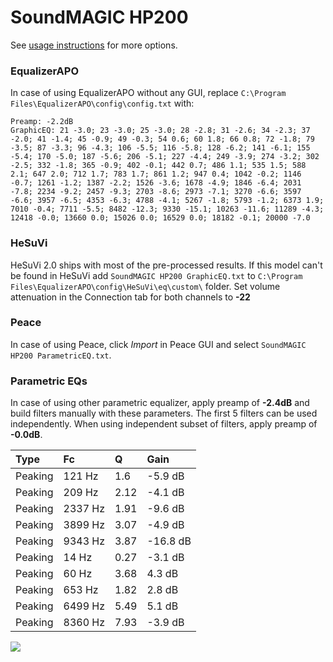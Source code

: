 # SoundMAGIC HP200
See [usage instructions](https://github.com/jaakkopasanen/AutoEq#usage) for more options.

### EqualizerAPO
In case of using EqualizerAPO without any GUI, replace `C:\Program Files\EqualizerAPO\config\config.txt`
with:
```
Preamp: -2.2dB
GraphicEQ: 21 -3.0; 23 -3.0; 25 -3.0; 28 -2.8; 31 -2.6; 34 -2.3; 37 -2.0; 41 -1.4; 45 -0.9; 49 -0.3; 54 0.6; 60 1.8; 66 0.8; 72 -1.8; 79 -3.5; 87 -3.3; 96 -4.3; 106 -5.5; 116 -5.8; 128 -6.2; 141 -6.1; 155 -5.4; 170 -5.0; 187 -5.6; 206 -5.1; 227 -4.4; 249 -3.9; 274 -3.2; 302 -2.5; 332 -1.8; 365 -0.9; 402 -0.1; 442 0.7; 486 1.1; 535 1.5; 588 2.1; 647 2.0; 712 1.7; 783 1.7; 861 1.2; 947 0.4; 1042 -0.2; 1146 -0.7; 1261 -1.2; 1387 -2.2; 1526 -3.6; 1678 -4.9; 1846 -6.4; 2031 -7.8; 2234 -9.2; 2457 -9.3; 2703 -8.6; 2973 -7.1; 3270 -6.6; 3597 -6.6; 3957 -6.5; 4353 -6.3; 4788 -4.1; 5267 -1.8; 5793 -1.2; 6373 1.9; 7010 -0.4; 7711 -5.5; 8482 -12.3; 9330 -15.1; 10263 -11.6; 11289 -4.3; 12418 -0.0; 13660 0.0; 15026 0.0; 16529 0.0; 18182 -0.1; 20000 -7.0
```

### HeSuVi
HeSuVi 2.0 ships with most of the pre-processed results. If this model can't be found in HeSuVi add
`SoundMAGIC HP200 GraphicEQ.txt` to `C:\Program Files\EqualizerAPO\config\HeSuVi\eq\custom\` folder.
Set volume attenuation in the Connection tab for both channels to **-22**

### Peace
In case of using Peace, click *Import* in Peace GUI and select `SoundMAGIC HP200 ParametricEQ.txt`.

### Parametric EQs
In case of using other parametric equalizer, apply preamp of **-2.4dB** and build filters manually
with these parameters. The first 5 filters can be used independently.
When using independent subset of filters, apply preamp of **-0.0dB**.

| Type    | Fc      |    Q | Gain     |
|:--------|:--------|:-----|:---------|
| Peaking | 121 Hz  | 1.6  | -5.9 dB  |
| Peaking | 209 Hz  | 2.12 | -4.1 dB  |
| Peaking | 2337 Hz | 1.91 | -9.6 dB  |
| Peaking | 3899 Hz | 3.07 | -4.9 dB  |
| Peaking | 9343 Hz | 3.87 | -16.8 dB |
| Peaking | 14 Hz   | 0.27 | -3.1 dB  |
| Peaking | 60 Hz   | 3.68 | 4.3 dB   |
| Peaking | 653 Hz  | 1.82 | 2.8 dB   |
| Peaking | 6499 Hz | 5.49 | 5.1 dB   |
| Peaking | 8360 Hz | 7.93 | -3.9 dB  |

![](https://raw.githubusercontent.com/jaakkopasanen/AutoEq/master/results/innerfidelity/sbaf-serious/SoundMAGIC%20HP200/SoundMAGIC%20HP200.png)